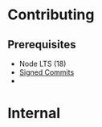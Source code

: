 # Contributing
## Prerequisites
- Node LTS (18)
- [Signed Commits](https://docs.github.com/en/authentication/managing-commit-signature-verification/signing-commits) 
- 
# Internal
  
